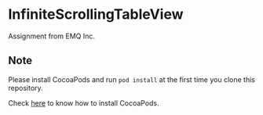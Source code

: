 # InfiniteScrollingTableView
Assignment from EMQ Inc.

## Note

Please install CocoaPods and run `pod install` at the first time you clone this repository.

Check [here](https://cocoapods.org/) to know how to install CocoaPods.
